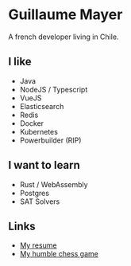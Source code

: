 # Guillaume Mayer 

A french developer living in Chile.

## I like

- Java
- NodeJS / Typescript
- VueJS
- Elasticsearch
- Redis
- Docker
- Kubernetes
- Powerbuilder (RIP)

## I want to learn

- Rust / WebAssembly
- Postgres
- SAT Solvers

## Links

- [My resume](https://guillaume-mayer.github.io/cv)
- [My humble chess game](https://guillaume-mayer.github.io/chess)

